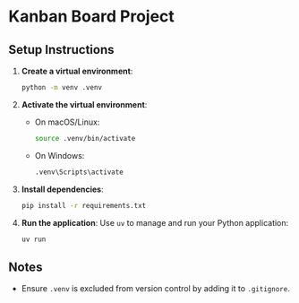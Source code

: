 # Kanban Board Project

## Setup Instructions

1. **Create a virtual environment**:
   ```bash
   python -m venv .venv
   ```

2. **Activate the virtual environment**:
   - On macOS/Linux:
     ```bash
     source .venv/bin/activate
     ```
   - On Windows:
     ```bash
     .venv\Scripts\activate
     ```

3. **Install dependencies**:
   ```bash
   pip install -r requirements.txt
   ```

4. **Run the application**:
   Use `uv` to manage and run your Python application:
   ```bash
   uv run
   ```

## Notes
- Ensure `.venv` is excluded from version control by adding it to `.gitignore`.